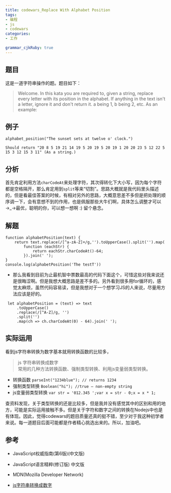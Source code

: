 ```yaml
---
title: codewars_Replace With Alphabet Position
tags: 
- 编程
- js
- codewars
categories: 
- 工作

grammar_cjkRuby: true
---
```

## 题目

这是一道字符串操作的题。题目如下：
<!--more-->
> Welcome.
>  In this kata you are required to, given a string, replace every letter with its position in the alphabet. If anything in the text isn't a letter, ignore it and don't return it. a being 1, b being 2, etc. 
>  As an example:

## 例子

``` javascript?linenums
alphabet_position("The sunset sets at twelve o' clock.")

Should return "20 8 5 19 21 14 19 5 20 19 5 20 19 1 20 20 23 5 12 22 5 15 3 12 15 3 11" (As a string.)
```


## 分析
首先肯定利用方法`charCodeAt`来处理字符，其次得转化下大小写，因为每个字符都是空格隔开，那么肯定用到`split`等来“切割”。思路大概就是我代码里头描述的，但是看最佳答案的时候，有相对另外的思路，大概意思差不多但是把处理的顺序调一下，会有意想不到的作用，也是佩服那些大牛们啊，具体怎么调整才可以→_→最优，聪明的你，可以想一想啊 :) 留个悬念。


## 解题

``` javascript?linenums
function alphabetPosition(text) {
    return text.replace(/[^a-zA-Z]+/g,'').toUpperCase().split('').map(
        function (eachStr) {
            return eachStr.charCodeAt()-64;
        }).join(' ');
}
console.log(alphabetPosition('The testT'))
```
* 那么我看到目前为止最机智中票数最高的代码下面这个，可惜这些对我来说还是很晦涩啊。但是我想大概思路是差不多的。另外看到很多用for循环的，感觉太麻烦，虽然代码容易读，但是我想对于一个想学习JS的人来说，尽量用方法应该是好的。

``` javascript?linenums
 let alphabetPosition = (text) => text
	 .toUpperCase()
	 .replace(/[^A-Z]/g, '')
	 .split('')
	 .map(ch => ch.charCodeAt(0) - 64).join(' ');

```

## 实际运用

看到js字符串转换为数字基本就用转换函数的比较多，
> js 字符串转换成数字  
> 常用的几种方法转换函数、强制类型转换、利用js变量弱类型转换。
>
- 转换函数
`parseInt("1234blue"); // returns 1234`
- 强制类型转换
`Boolean("hi"); //true – non-empty string`
- js变量弱类型转换
`var str = '012.345 ';var x = str - 0;x = x * 1;`

查资料发现，关于类型转换的还是比较多，但是我并没有感觉其中的区别和用的地方，可能是实际运用接触不多。但是关于字符和数字之间的转换在Nodejs中也是有体现。因此，觉得codewars的题目质量还真的挺不错，至少对于我这种初学者来说。每一道题目后面可能都是作者精心挑选出来的。所以，加油吧。
## 参考
- JavaScript权威指南(第6版)(中文版)
- JavaScript语言精粹(修订版) 中文版
- MDN(Mozilla Developer Network)
- [js字符串转换成数字][1]


  [1]: http://www.bkjia.com/article/24233.html#top
